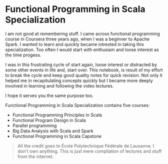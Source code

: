  Functional Programming in Scala Specialization
============================

I am not good at remembering stuff. I came across functional programming course in Coursera three years ago, when I was a beginner to Apache Spark. I wanted to learn and quickly became intrested in taking this specialization. Too often I would start with enthusiam and loose interest as the time progess. 

I was in this frustrating cycle of start again, loose interest or distracted by some other events in life and, start over. This notebook, is result of my effort to break the cycle and keep good quality notes for quick revision. Not only it helped me in recapitulating concepts quickly but I became more deeply involved in learning and following the video lectures.

I hope it serves you the same purpose too.

Functional Programming in Scala Specialization contains five courses:

- Functional Programming Principles in Scala
- Functional Program Design in Scala
- Parallel programming
- Big Data Analysis with Scala and Spark
- Functional Programming in Scala Capstone


> All the credit goes to École Polytechnique Fédérale de Lausanne. I don't own anything. This is just mere compliation of lectures and stuff from the internet.